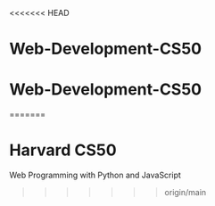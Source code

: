 <<<<<<< HEAD
# Web-Development-CS50
# Web-Development-CS50
=======
# Harvard CS50
Web Programming with Python and JavaScript
>>>>>>> origin/main
